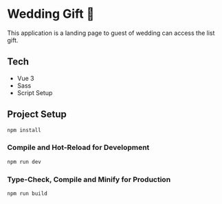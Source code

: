 # Wedding Gift 🎁

This application is a landing page to guest of wedding can access the list gift.

## Tech

- Vue 3
- Sass
- Script Setup

## Project Setup

```sh
npm install
```

### Compile and Hot-Reload for Development

```sh
npm run dev
```

### Type-Check, Compile and Minify for Production

```sh
npm run build
```
